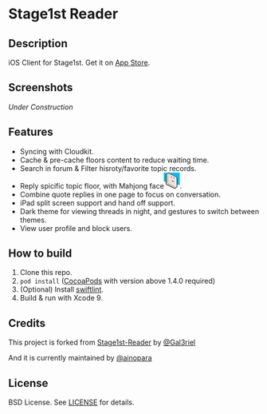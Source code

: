 # Stage1st Reader

## Description
iOS Client for Stage1st. Get it on [App Store](https://itunes.apple.com/app/apple-store/id509916119?pt=117723272&ct=Github&mt=8).

## Screenshots
*Under Construction*

## Features
- Syncing with Cloudkit.
- Cache & pre-cache floors content to reduce waiting time.
- Search in forum & Filter hisroty/favorite topic records.
- Reply spicific topic floor, with Mahjong face![Blue Sky Over Head](https://raw.githubusercontent.com/ainopara/Stage1st-Reader/master/Stage1st/Resources/Mahjong/face/98.gif).
- Combine quote replies in one page to focus on conversation.
- iPad split screen support and hand off support.
- Dark theme for viewing threads in night, and gestures to switch between themes.
- View user profile and block users.

## How to build
1. Clone this repo.
2. `pod install` ([CocoaPods](https://cocoapods.org) with version above 1.4.0 required)
3. (Optional) Install [swiftlint](https://github.com/realm/SwiftLint).
4. Build & run with Xcode 9.

## Credits
This project is forked from [Stage1st-Reader](https://github.com/Gal3riel/Stage1st-Reader) by [@Gal3riel](https://github.com/Gal3riel)

And it is currently maintained by [@ainopara](https://github.com/ainopara)

## License
BSD License. See [LICENSE](https://github.com/ainopara/Stage1st-Reader/blob/master/LICENSE.txt) for details.

